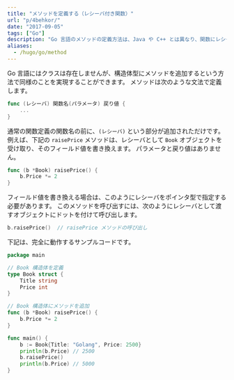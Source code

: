 ```yaml
---
title: "メソッドを定義する（レシーバ付き関数）"
url: "p/4behkor/"
date: "2017-09-05"
tags: ["Go"]
description: "Go 言語のメソッドの定義方法は、Java や C++ とは異なり、関数にレシーバを指定するという文法を使用します。"
aliases:
  - /hugo/go/method
---
```


Go 言語にはクラスは存在しませんが、構造体型にメソッドを追加するという方法で同様のことを実現することができます。
メソッドは次のような文法で定義します。

```go
func (レシーバ) 関数名(パラメータ) 戻り値 {
    ...
}
```

通常の関数定義の関数名の前に、`(レシーバ)` という部分が追加されただけです。
例えば、下記の `raisePrice` メソッドは、レシーバとして `Book` オブジェクトを受け取り、そのフィールド値を書き換えます。
パラメータと戻り値はありません。

```go
func (b *Book) raisePrice() {
	b.Price *= 2
}
```

フィールド値を書き換える場合は、このようにレシーバをポインタ型で指定する必要があります。
このメソッドを呼び出すには、次のようにレシーバとして渡すオブジェクトにドットを付けて呼び出します。

```go
b.raisePrice()  // raisePrice メソッドの呼び出し
```

下記は、完全に動作するサンプルコードです。

```go
package main

// Book 構造体を定義
type Book struct {
	Title string
	Price int
}

// Book 構造体にメソッドを追加
func (b *Book) raisePrice() {
	b.Price *= 2
}

func main() {
	b := Book{Title: "Golang", Price: 2500}
	println(b.Price) // 2500
	b.raisePrice()
	println(b.Price) // 5000
}
```

